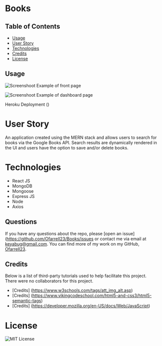# Books
## Table of Contents 

* [Usage](#usage)
* [User Story](#userstory)
* [Technologies](#technologies)
* [Credits](#credits)
* [License](#license)

## Usage 

![Screenshoot]()
Example of front page

![Screenshoot]()
Example of dashboard page

Heroku Deployment ()

# User Story
An application created using the MERN stack and allows users to search for books via the Google Books API. Search results are dynamically rendered in the UI and users have the option to save and/or delete books.

# Technologies
* React JS
* MongoDB
* Mongoose
* Express JS
* Node
* Axios

## Questions
If you have any questions about the repo, please [open an issue](https://github.com/Ofarrell23/Books/issues or contact me via email at keyabug@gmail.com. You can find more of my work on my GitHub, [Ofarrell23](https://github.com/Ofarrell23/).
    
## Credits
Below is a list of third-party tutorials used to help facilitate this project. There were no collaborators for this project.

* [Credits] (https://www.w3schools.com/tags/att_img_alt.asp)
* [Credits] (https://www.vikingcodeschool.com/html5-and-css3/html5-semantic-tags)
* [Credits] (https://developer.mozilla.org/en-US/docs/Web/JavaScript)

# License
![MIT License](https://img.shields.io/badge/license-MIT-green)
